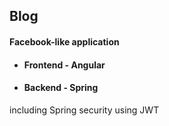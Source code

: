 ## Blog
#### Facebook-like application
* #### Frontend - Angular
* #### Backend - Spring

including Spring security using JWT
